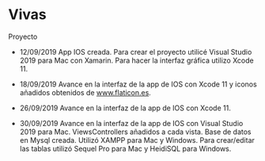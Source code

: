 # Vivas
Proyecto

- 12/09/2019
App IOS creada. Para crear el proyecto utilicé Visual Studio 2019 para Mac con Xamarin. Para hacer la interfaz gráfica utilizo Xcode 11.

- 18/09/2019
Avance en la interfaz de la app de IOS con Xcode 11 y iconos añadidos obtenidos de www.flaticon.es.

- 26/09/2019
Avance en la interfaz de la app de IOS con Xcode 11.

- 30/09/2019
Avance en la interfaz de la app de IOS con Visual Studio 2019 para Mac. ViewsControllers añadidos a cada vista.
Base de datos en Mysql creada. Utilizó XAMPP para Mac y Windows. Para crear/editar las tablas utilizó Sequel Pro para Mac y HeidiSQL para Windows.
